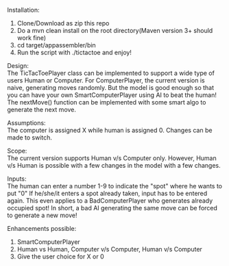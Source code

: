 Installation:<br />
1. Clone/Download as zip this repo<br />
2. Do a mvn clean install on the root directory(Maven version 3+ should work fine)<br />
3. cd target/appassembler/bin<br />
4. Run the script with ./tictactoe and enjoy!<br />


Design:<br />
The TicTacToePlayer class can be implemented to support a wide type of users
Human or Computer. For ComputerPlayer, the current version is naive, generating moves randomly.
But the model is good enough so that you can have your own SmartComputerPlayer using AI to beat the human!
The nextMove() function can be implemented with some smart algo to generate the next move.

Assumptions:<br />
The computer is assigned X while human is assigned 0. Changes can be made to switch.


Scope:<br />
The current version supports Human v/s Computer only. However, Human v/s Human is possible with a few changes in the model with a few changes.

Inputs:<br />
The human can enter a number 1-9 to indicate the "spot" where he wants to put "0"
If he/she/it enters a spot already taken, input has to be entered again. This even applies to a
BadComputerPlayer who generates already occupied spot! In short, a bad AI generating the same move can be forced to generate a new move!



Enhancements possible:<br />
1. SmartComputerPlayer<br />
2. Human vs Human, Computer v/s Computer, Human v/s Computer<br />
3. Give the user choice for X or 0<br />